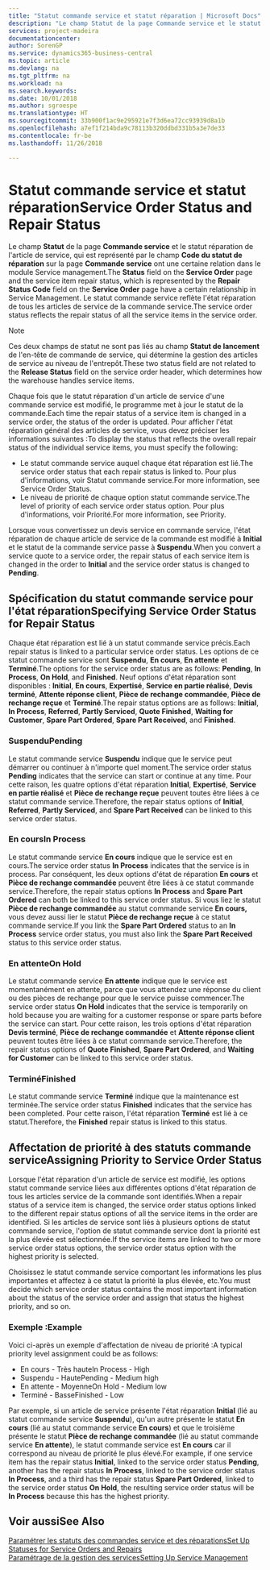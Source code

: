 ```yaml
---
title: "Statut commande service et statut réparation | Microsoft Docs"
description: "Le champ Statut de la page Commande service et le statut réparation de l'article de service, qui est représenté par le champ Code du statut de réparation sur la page Commande service ont une certaine relation dans le module Service management. Le statut commande service reflète l'état réparation de tous les articles de service de la commande service."
services: project-madeira
documentationcenter: 
author: SorenGP
ms.service: dynamics365-business-central
ms.topic: article
ms.devlang: na
ms.tgt_pltfrm: na
ms.workload: na
ms.search.keywords: 
ms.date: 10/01/2018
ms.author: sgroespe
ms.translationtype: HT
ms.sourcegitcommit: 33b900f1ac9e295921e7f3d6ea72cc93939d8a1b
ms.openlocfilehash: a7ef1f214bda9c78113b320ddbd331b5a3e7de33
ms.contentlocale: fr-be
ms.lasthandoff: 11/26/2018

---
```

# <a name="service-order-status-and-repair-status"></a><span data-ttu-id="dab37-104">Statut commande service et statut réparation</span><span class="sxs-lookup"><span data-stu-id="dab37-104">Service Order Status and Repair Status</span></span>
<span data-ttu-id="dab37-105">Le champ **Statut** de la page **Commande service** et le statut réparation de l'article de service, qui est représenté par le champ **Code du statut de réparation** sur la page **Commande service** ont une certaine relation dans le module Service management.</span><span class="sxs-lookup"><span data-stu-id="dab37-105">The **Status** field on the **Service Order** page and the service item repair status, which is represented by the **Repair Status Code** field on the **Service Order** page have a certain relationship in Service Management.</span></span> <span data-ttu-id="dab37-106">Le statut commande service reflète l'état réparation de tous les articles de service de la commande service.</span><span class="sxs-lookup"><span data-stu-id="dab37-106">The service order status reflects the repair status of all the service items in the service order.</span></span>  

> [!NOTE]  
>  <span data-ttu-id="dab37-107">Ces deux champs de statut ne sont pas liés au champ **Statut de lancement** de l'en\-tête de commande de service, qui détermine la gestion des articles de service au niveau de l'entrepôt.</span><span class="sxs-lookup"><span data-stu-id="dab37-107">These two status field are not related to the **Release Status** field on the service order header, which determines how the warehouse handles service items.</span></span>  

 <span data-ttu-id="dab37-108">Chaque fois que le statut réparation d'un article de service d'une commande service est modifié, le programme met à jour le statut de la commande.</span><span class="sxs-lookup"><span data-stu-id="dab37-108">Each time the repair status of a service item is changed in a service order, the status of the order is updated.</span></span> <span data-ttu-id="dab37-109">Pour afficher l'état réparation général des articles de service, vous devez préciser les informations suivantes :</span><span class="sxs-lookup"><span data-stu-id="dab37-109">To display the status that reflects the overall repair status of the individual service items, you must specify the following:</span></span>  

* <span data-ttu-id="dab37-110">Le statut commande service auquel chaque état réparation est lié.</span><span class="sxs-lookup"><span data-stu-id="dab37-110">The service order status that each repair status is linked to.</span></span> <span data-ttu-id="dab37-111">Pour plus d'informations, voir Statut commande service.</span><span class="sxs-lookup"><span data-stu-id="dab37-111">For more information, see Service Order Status.</span></span>  
* <span data-ttu-id="dab37-112">Le niveau de priorité de chaque option statut commande service.</span><span class="sxs-lookup"><span data-stu-id="dab37-112">The level of priority of each service order status option.</span></span> <span data-ttu-id="dab37-113">Pour plus d'informations, voir Priorité.</span><span class="sxs-lookup"><span data-stu-id="dab37-113">For more information, see Priority.</span></span>  

 <span data-ttu-id="dab37-114">Lorsque vous convertissez un devis service en commande service, l'état réparation de chaque article de service de la commande est modifié à **Initial** et le statut de la commande service passe à **Suspendu**.</span><span class="sxs-lookup"><span data-stu-id="dab37-114">When you convert a service quote to a service order, the repair status of each service item is changed in the order to **Initial** and the service order status is changed to **Pending**.</span></span>  

## <a name="specifying-service-order-status-for-repair-status"></a><span data-ttu-id="dab37-115">Spécification du statut commande service pour l'état réparation</span><span class="sxs-lookup"><span data-stu-id="dab37-115">Specifying Service Order Status for Repair Status</span></span>  
<span data-ttu-id="dab37-116">Chaque état réparation est lié à un statut commande service précis.</span><span class="sxs-lookup"><span data-stu-id="dab37-116">Each repair status is linked to a particular service order status.</span></span> <span data-ttu-id="dab37-117">Les options de ce statut commande service sont **Suspendu**, **En cours**, **En attente** et **Terminé**.</span><span class="sxs-lookup"><span data-stu-id="dab37-117">The options for the service order status are as follows: **Pending**, **In Process**, **On Hold**, and **Finished**.</span></span> <span data-ttu-id="dab37-118">Neuf options d'état réparation sont disponibles : **Initial**, **En cours**, **Expertisé**, **Service en partie réalisé**, **Devis terminé**, **Attente réponse client**, **Pièce de rechange commandée**, **Pièce de rechange reçue** et **Terminé**.</span><span class="sxs-lookup"><span data-stu-id="dab37-118">The repair status options are as follows: **Initial**, **In Process**, **Referred**, **Partly Serviced**, **Quote Finished**, **Waiting for Customer**, **Spare Part Ordered**, **Spare Part Received**, and **Finished**.</span></span>  

### <a name="pending"></a><span data-ttu-id="dab37-119">Suspendu</span><span class="sxs-lookup"><span data-stu-id="dab37-119">Pending</span></span>  
<span data-ttu-id="dab37-120">Le statut commande service **Suspendu** indique que le service peut démarrer ou continuer à n'importe quel moment.</span><span class="sxs-lookup"><span data-stu-id="dab37-120">The service order status **Pending** indicates that the service can start or continue at any time.</span></span> <span data-ttu-id="dab37-121">Pour cette raison, les quatre options d'état réparation **Initial**, **Expertisé**, **Service en partie réalisé** et **Pièce de rechange reçue** peuvent toutes être liées à ce statut commande service.</span><span class="sxs-lookup"><span data-stu-id="dab37-121">Therefore, the repair status options of **Initial**, **Referred**, **Partly Serviced**, and **Spare Part Received** can be linked to this service order status.</span></span>  

### <a name="in-process"></a><span data-ttu-id="dab37-122">En cours</span><span class="sxs-lookup"><span data-stu-id="dab37-122">In Process</span></span>  
<span data-ttu-id="dab37-123">Le statut commande service **En cours** indique que le service est en cours.</span><span class="sxs-lookup"><span data-stu-id="dab37-123">The service order status **In Process** indicates that the service is in process.</span></span> <span data-ttu-id="dab37-124">Par conséquent, les deux options d'état de réparation **En cours** et **Pièce de rechange commandée** peuvent être liées à ce statut commande service.</span><span class="sxs-lookup"><span data-stu-id="dab37-124">Therefore, the repair status options **In Process** and **Spare Part Ordered** can both be linked to this service order status.</span></span> <span data-ttu-id="dab37-125">Si vous liez le statut **Pièce de rechange commandée** au statut commande service **En cours,** vous devez aussi lier le statut **Pièce de rechange reçue** à ce statut commande service.</span><span class="sxs-lookup"><span data-stu-id="dab37-125">If you link the **Spare Part Ordered** status to an **In Process** service order status, you must also link the **Spare Part Received** status to this service order status.</span></span>  

### <a name="on-hold"></a><span data-ttu-id="dab37-126">En attente</span><span class="sxs-lookup"><span data-stu-id="dab37-126">On Hold</span></span>  
<span data-ttu-id="dab37-127">Le statut commande service **En attente** indique que le service est momentanément en attente, parce que vous attendez une réponse du client ou des pièces de rechange pour que le service puisse commencer.</span><span class="sxs-lookup"><span data-stu-id="dab37-127">The service order status **On Hold** indicates that the service is temporarily on hold because you are waiting for a customer response or spare parts before the service can start.</span></span> <span data-ttu-id="dab37-128">Pour cette raison, les trois options d'état réparation **Devis terminé**, **Pièce de rechange commandée** et **Attente réponse client** peuvent toutes être liées à ce statut commande service.</span><span class="sxs-lookup"><span data-stu-id="dab37-128">Therefore, the repair status options of **Quote Finished**, **Spare Part Ordered**, and **Waiting for Customer** can be linked to this service order status.</span></span>  

### <a name="finished"></a><span data-ttu-id="dab37-129">Terminé</span><span class="sxs-lookup"><span data-stu-id="dab37-129">Finished</span></span>  
<span data-ttu-id="dab37-130">Le statut commande service **Terminé** indique que la maintenance est terminée.</span><span class="sxs-lookup"><span data-stu-id="dab37-130">The service order status **Finished** indicates that the service has been completed.</span></span> <span data-ttu-id="dab37-131">Pour cette raison, l'état réparation **Terminé** est lié à ce statut.</span><span class="sxs-lookup"><span data-stu-id="dab37-131">Therefore, the **Finished** repair status is linked to this status.</span></span>  

## <a name="assigning-priority-to-service-order-status"></a><span data-ttu-id="dab37-132">Affectation de priorité à des statuts commande service</span><span class="sxs-lookup"><span data-stu-id="dab37-132">Assigning Priority to Service Order Status</span></span>  
<span data-ttu-id="dab37-133">Lorsque l'état réparation d'un article de service est modifié, les options statut commande service liées aux différentes options d'état réparation de tous les articles service de la commande sont identifiés.</span><span class="sxs-lookup"><span data-stu-id="dab37-133">When a repair status of a service item is changed, the service order status options linked to the different repair status options of all the service items in the order are identified.</span></span> <span data-ttu-id="dab37-134">Si les articles de service sont liés à plusieurs options de statut commande service, l'option de statut commande service dont la priorité est la plus élevée est sélectionnée.</span><span class="sxs-lookup"><span data-stu-id="dab37-134">If the service items are linked to two or more service order status options, the service order status option with the highest priority is selected.</span></span>  

<span data-ttu-id="dab37-135">Choisissez le statut commande service comportant les informations les plus importantes et affectez à ce statut la priorité la plus élevée, etc.</span><span class="sxs-lookup"><span data-stu-id="dab37-135">You must decide which service order status contains the most important information about the status of the service order and assign that status the highest priority, and so on.</span></span>  

### <a name="example"></a><span data-ttu-id="dab37-136">Exemple :</span><span class="sxs-lookup"><span data-stu-id="dab37-136">Example</span></span>  
<span data-ttu-id="dab37-137">Voici ci-après un exemple d'affectation de niveau de priorité :</span><span class="sxs-lookup"><span data-stu-id="dab37-137">A typical priority level assignment could be as follows:</span></span>  

* <span data-ttu-id="dab37-138">En cours - Très haute</span><span class="sxs-lookup"><span data-stu-id="dab37-138">In Process - High</span></span>  
* <span data-ttu-id="dab37-139">Suspendu - Haute</span><span class="sxs-lookup"><span data-stu-id="dab37-139">Pending - Medium high</span></span>  
* <span data-ttu-id="dab37-140">En attente - Moyenne</span><span class="sxs-lookup"><span data-stu-id="dab37-140">On Hold - Medium low</span></span>  
* <span data-ttu-id="dab37-141">Terminé - Basse</span><span class="sxs-lookup"><span data-stu-id="dab37-141">Finished - Low</span></span>  

<span data-ttu-id="dab37-142">Par exemple, si un article de service présente l'état réparation **Initial** (lié au statut commande service **Suspendu**), qu'un autre présente le statut **En cours** (lié au statut commande service **En cours**) et que le troisième présente le statut **Pièce de rechange commandée** (lié au statut commande service **En attente**), le statut commande service est **En cours** car il correspond au niveau de priorité le plus élevé.</span><span class="sxs-lookup"><span data-stu-id="dab37-142">For example, if one service item has the repair status **Initial**, linked to the service order status **Pending**, another has the repair status **In Process**, linked to the service order status **In Process**, and a third has the repair status **Spare Part Ordered**, linked to the service order status **On Hold**, the resulting service order status will be **In Process** because this has the highest priority.</span></span>  

## <a name="see-also"></a><span data-ttu-id="dab37-143">Voir aussi</span><span class="sxs-lookup"><span data-stu-id="dab37-143">See Also</span></span>  
[<span data-ttu-id="dab37-144">Paramétrer les statuts des commandes service et des réparations</span><span class="sxs-lookup"><span data-stu-id="dab37-144">Set Up Statuses for Service Orders and Repairs</span></span>](service-order-repair-status.md)  
[<span data-ttu-id="dab37-145">Paramétrage de la gestion des services</span><span class="sxs-lookup"><span data-stu-id="dab37-145">Setting Up Service Management</span></span>](service-setup-service.md)  

